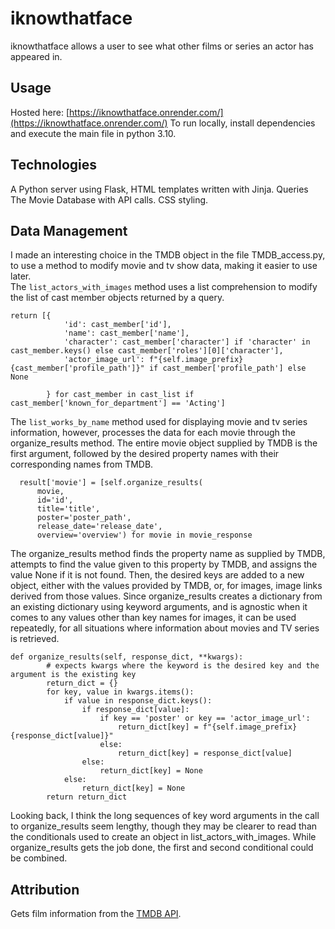 # iknowthatface

iknowthatface allows a user to see what other films or series an actor has appeared in.

## Usage

Hosted here: [https://iknowthatface.onrender.com/](https://iknowthatface.onrender.com/)
To run locally, install dependencies and execute the main file in python 3.10.

## Technologies

A Python server using Flask, HTML templates written with Jinja. Queries The Movie Database with API calls. CSS styling.

## Data Management

I made an interesting choice in the TMDB object in the file TMDB_access.py, to use a method to modify movie and tv show data, making it easier to use later.  
The `list_actors_with_images` method uses a list comprehension to modify the list of cast member objects returned by a query.  

```
return [{
            'id': cast_member['id'],
            'name': cast_member['name'],
            'character': cast_member['character'] if 'character' in cast_member.keys() else cast_member['roles'][0]['character'],
            'actor_image_url': f"{self.image_prefix}{cast_member['profile_path']}" if cast_member['profile_path'] else None

        } for cast_member in cast_list if cast_member['known_for_department'] == 'Acting']
```

The `list_works_by_name` method used for displaying movie and tv series information, however, processes the data for each movie through the organize_results method. The entire movie object supplied by TMDB is the first argument, followed by the desired property names with their corresponding names from TMDB.
```
  result['movie'] = [self.organize_results(
      movie,
      id='id',
      title='title',
      poster='poster_path',
      release_date='release_date',
      overview='overview') for movie in movie_response
```

The organize_results method finds the property name as supplied by TMDB, attempts to find the value given to this property by TMDB, and assigns the value None if it is not found.  Then, the desired keys are added to a new object, either with the values provided by TMDB, or, for images, image links derived from those values. Since organize_results creates a dictionary from an existing dictionary using keyword arguments, and is agnostic when it comes to any values other than key names for images, it can be used repeatedly, for all situations where information about movies and TV series is retrieved.

```
def organize_results(self, response_dict, **kwargs):
        # expects kwargs where the keyword is the desired key and the argument is the existing key
        return_dict = {}
        for key, value in kwargs.items():
            if value in response_dict.keys():
                if response_dict[value]:
                    if key == 'poster' or key == 'actor_image_url':
                        return_dict[key] = f"{self.image_prefix}{response_dict[value]}"
                    else:
                        return_dict[key] = response_dict[value]
                else:
                    return_dict[key] = None
            else:
                return_dict[key] = None
        return return_dict
```
Looking back, I think the long sequences of key word arguments in the call to organize_results seem lengthy, though they may be clearer to read than the conditionals used to create an object in list_actors_with_images. While organize_results gets the job done, the first and second conditional could be combined.

## Attribution

Gets film information from the [TMDB API](https://www.themoviedb.org/). 

